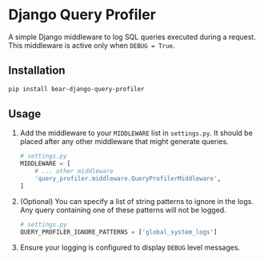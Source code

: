 # Django Query Profiler

A simple Django middleware to log SQL queries executed during a request. This middleware is active only when `DEBUG = True`.

## Installation

```bash
pip install bear-django-query-profiler
```

## Usage

1.  Add the middleware to your `MIDDLEWARE` list in `settings.py`. It should be placed after any other middleware that might generate queries.

    ```python
    # settings.py
    MIDDLEWARE = [
        # ... other middleware
        'query_profiler.middleware.QueryProfilerMiddleware',
    ]
    ```

2.  (Optional) You can specify a list of string patterns to ignore in the logs. Any query containing one of these patterns will not be logged.

    ```python
    # settings.py
    QUERY_PROFILER_IGNORE_PATTERNS = ['global_system_logs']
    ```

3.  Ensure your logging is configured to display `DEBUG` level messages.